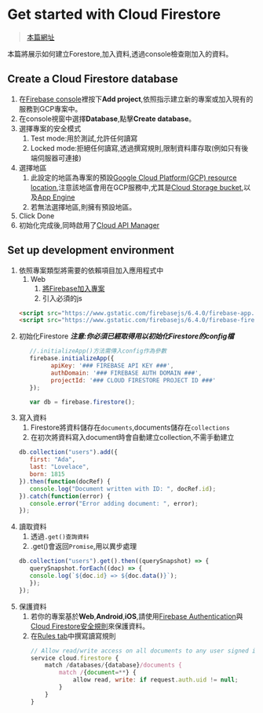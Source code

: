 # Get started with Cloud Firestore
> [本篇網址](https://firebase.google.com/docs/firestore/quickstart?authuser=0)

本篇將展示如何建立Forestore,加入資料,透過console檢查剛加入的資料。
## Create a Cloud Firestore database
1. 在[Firebase console](https://console.firebase.google.com/u/0/)裡按下**Add project**,依照指示建立新的專案或加入現有的服務到GCP專案中。
2. 在console視窗中選擇**Database**,點擊**Create database**。
3. 選擇專案的安全模式
   1. Test mode:用於測試,允許任何讀寫
   2. Locked mode:拒絕任何讀寫,透過撰寫規則,限制資料庫存取(例如只有後端伺服器可連接)
4. 選擇地區
   1. 此設定的地區為專案的預設[Google Cloud Platform(GCP) resource location](https://firebase.google.com/docs/firestore/locations?authuser=0#default-cloud-location),注意該地區會用在GCP服務中,尤其是[Cloud Storage bucket](https://firebase.google.com/docs/storage/?authuser=0),以及[App Engine](https://cloud.google.com/appengine/docs/?authuser=0)
   2. 若無法選擇地區,則擁有預設地區。
5. Click Done
6. 初始化完成後,同時啟用了[Cloud API Manager](https://console.cloud.google.com/projectselector/apis/api/firestore.googleapis.com/overview?authuser=0)

## Set up development environment
1. 依照專案類型將需要的依賴項目加入應用程式中
   1. Web
      1. [將Firebase加入專案](https://firebase.google.com/docs/web/setup?authuser=0)
      2. 引入必須的js
    ```html
    <script src="https://www.gstatic.com/firebasejs/6.4.0/firebase-app.js"></script>
    <script src="https://www.gstatic.com/firebasejs/6.4.0/firebase-firestore.js"></script>
    ```
2. 初始化Firestore
   ***注意:你必須已經取得用以初始化Firestore的config檔***
   ```js
      //.initializeApp()方法需傳入config作為參數
      firebase.initializeApp({
            apiKey: '### FIREBASE API KEY ###',
            authDomain: '### FIREBASE AUTH DOMAIN ###',
            projectId: '### CLOUD FIRESTORE PROJECT ID ###'
      });

      var db = firebase.firestore();
   ```
3. 寫入資料
   1. Firestore將資料儲存在`documents`,documents儲存在`collections`
   2. 在初次將資料寫入document時會自動建立collection,不需手動建立
   ```js
   db.collection("users").add({
      first: "Ada",
      last: "Lovelace",
      born: 1815
   }).then(function(docRef) {
      console.log("Document written with ID: ", docRef.id);
   }).catch(function(error) {
      console.error("Error adding document: ", error);
   });
   ```
4. 讀取資料
   1. 透過`.get()查詢資料`
   2. .get()會返回`Promise`,用以異步處理
   ```js
   db.collection("users").get().then((querySnapshot) => {
      querySnapshot.forEach((doc) => {
      console.log(`${doc.id} => ${doc.data()}`);
      });
   });
   ```
5. 保護資料
   1. 若你的專案基於**Web**,**Android**,**iOS**,請使用[Firebase Authentication](https://firebase.google.com/docs/auth/?authuser=0)與[Cloud Firestore安全規則](https://firebase.google.com/docs/firestore/security/get-started?authuser=0)來保護資料。
   2. 在[Rules tab](https://console.firebase.google.com/u/0/project/_/database/firestore/rules)中撰寫讀寫規則
      ```js
      // Allow read/write access on all documents to any user signed in to the application
      service cloud.firestore {
          match /databases/{database}/documents {
              match /{document=**} {
                  allow read, write: if request.auth.uid != null;
              }
          }
      }
      ```